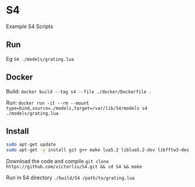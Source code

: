 # S4

Example S4 Scripts

## Run

Eg `S4 ./models/grating.lua`

## Docker

Build: `docker build --tag s4 --file ./docker/Dockerfile .`

Run: `docker run -it --rm --mount type=bind,source=./models,target=/var/lib/S4/models s4 ./models/grating.lua`

## Install

```sh
sudo apt-get update
sudo apt-get -y install git g++ make lua5.2 liblua5.2-dev libfftw3-dev libopenblas-dev libsuitesparse-dev
```

Download the code and compile `git clone https://github.com/victorliu/S4.git && cd S4 && make`

Run in S4 directory `./build/S4 /path/to/grating.lua`

